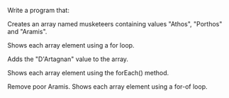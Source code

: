 Write a program that:

Creates an array named musketeers containing values "Athos", "Porthos" and "Aramis".

Shows each array element using a for loop.

Adds the "D'Artagnan" value to the array.

Shows each array element using the forEach() method.

Remove poor Aramis.
Shows each array element using a for-of loop.
